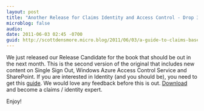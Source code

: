 ```yaml
---
layout: post
title: "Another Release for Claims Identity and Access Control - Drop 3"
microblog: false
audio:
date: 2011-06-03 02:45 -0700
guid: http://scottdensmore.micro.blog/2011/06/03/a-guide-to-claims-based-identity-rc-is-out.html
---
```


We just released our Release Candidate for the book that should be out in the next month. This is the second version of the original that includes new content on Single Sign Out, Windows Azure Access Control Service and SharePoint. If you are interested in Identity (and you should be), you need to get this [guide](http://claimsid.codeplex.com/). We would love any feedback before this is out. [Download](http://claimsid.codeplex.com/) and become a claims / identity expert.

Enjoy!